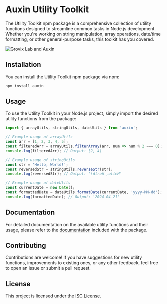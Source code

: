 # Auxin Utility Toolkit

The Utility Toolkit npm package is a comprehensive collection of utility functions designed to streamline common tasks in Node.js development. Whether you're working on string manipulation, array operations, date/time formatting, or other general-purpose tasks, this toolkit has you covered.

![Grovix Lab and Auxin](https://i.postimg.cc/yd2YxhFN/auxl.png)

## Installation

You can install the Utility Toolkit npm package via npm:

```bash
npm install auxin
```

## Usage

To use the Utility Toolkit in your Node.js project, simply import the desired utility functions from the package:

```typescript
import { arrayUtils, stringUtils, dateUtils } from 'auxin';

// Example usage of arrayUtils
const arr = [1, 2, 3, 4, 5];
const filteredArr = arrayUtils.filterArray(arr, num => num % 2 === 0);
console.log(filteredArr); // Output: [2, 4]

// Example usage of stringUtils
const str = 'Hello, World!';
const reversedStr = stringUtils.reverseStr(str);
console.log(reversedStr); // Output: '!dlroW ,olleH'

// Example usage of dateUtils
const currentDate = new Date();
const formattedDate = dateUtils.formatDate(currentDate, 'yyyy-MM-dd');
console.log(formattedDate); // Output: '2024-04-21'
```

## Documentation

For detailed documentation on the available utility functions and their usage, please refer to the [documentation](docs/index.md) included with the package.

## Contributing

Contributions are welcome! If you have suggestions for new utility functions, improvements to existing ones, or any other feedback, feel free to open an issue or submit a pull request.

## License

This project is licensed under the [ISC License](LICENSE).